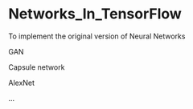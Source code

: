 # Networks_In_TensorFlow

To implement the original version of Neural Networks

GAN

Capsule network

AlexNet

...
